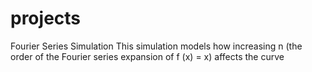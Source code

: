 # projects
Fourier Series Simulation
This simulation models how increasing n (the order of the Fourier series expansion of f (x) = x) affects the curve
